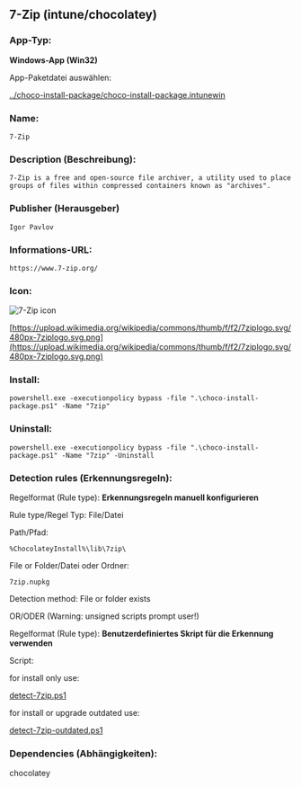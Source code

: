 ## 7-Zip (intune/chocolatey)

### App-Typ:

__Windows-App (Win32)__

App-Paketdatei auswählen:

[../choco-install-package/choco-install-package.intunewin](../choco-install-package/choco-install-package.intunewin?raw=true)


### Name:

```
7-Zip
```

### Description (Beschreibung):

```
7-Zip is a free and open-source file archiver, a utility used to place groups of files within compressed containers known as "archives".
```

### Publisher (Herausgeber)

```
Igor Pavlov
```


### Informations-URL:

```
https://www.7-zip.org/
```

### Icon:

![7-Zip icon](https://upload.wikimedia.org/wikipedia/commons/thumb/f/f2/7ziplogo.svg/120px-7ziplogo.svg.png)

[https://upload.wikimedia.org/wikipedia/commons/thumb/f/f2/7ziplogo.svg/480px-7ziplogo.svg.png](https://upload.wikimedia.org/wikipedia/commons/thumb/f/f2/7ziplogo.svg/480px-7ziplogo.svg.png)


### Install:
```
powershell.exe -executionpolicy bypass -file ".\choco-install-package.ps1" -Name "7zip"
```


### Uninstall:
```
powershell.exe -executionpolicy bypass -file ".\choco-install-package.ps1" -Name "7zip" -Uninstall
```


### Detection rules (Erkennungsregeln):

Regelformat (Rule type): __Erkennungsregeln manuell konfigurieren__

Rule type/Regel Typ: File/Datei

Path/Pfad:

```
%ChocolateyInstall%\lib\7zip\
```


File or Folder/Datei oder Ordner:

```
7zip.nupkg
```

Detection method: File or folder exists


OR/ODER (Warning: unsigned scripts prompt user!)

Regelformat (Rule type): __Benutzerdefiniertes Skript für die Erkennung verwenden__

Script:

for install only use:

[detect-7zip.ps1](./detect-7zip.ps1)

for install or upgrade outdated use:

[detect-7zip-outdated.ps1](./detect-7zip-outdated.ps1)

### Dependencies (Abhängigkeiten):

chocolatey
